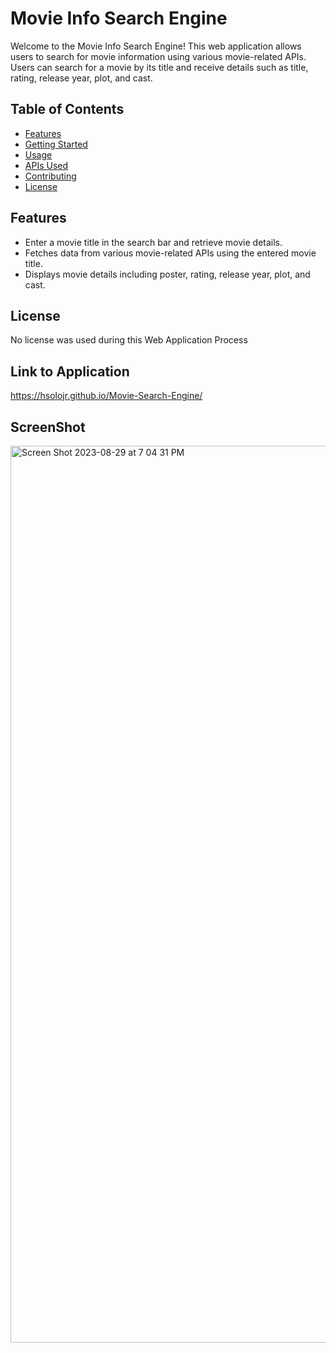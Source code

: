 # Movie Info Search Engine

Welcome to the Movie Info Search Engine! This web application allows users to search for movie information using various movie-related APIs. Users can search for a movie by its title and receive details such as title, rating, release year, plot, and cast.

## Table of Contents

- [Features](#features)
- [Getting Started](#getting-started)
- [Usage](#usage)
- [APIs Used](#apis-used)
- [Contributing](#contributing)
- [License](#license)

## Features

- Enter a movie title in the search bar and retrieve movie details.
- Fetches data from various movie-related APIs using the entered movie title.
- Displays movie details including poster, rating, release year, plot, and cast.

## License 
No license was used during this Web Application Process

## Link to Application
https://hsolojr.github.io/Movie-Search-Engine/ 

## ScreenShot
<img width="1435" alt="Screen Shot 2023-08-29 at 7 04 31 PM" src="https://github.com/Hsolojr/Movie-Search-Engine/assets/139496108/bbefee35-7a11-43a8-96ae-90ebfa123846">
